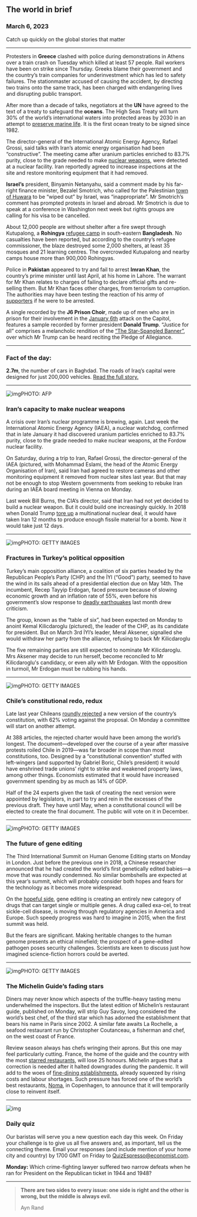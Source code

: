 ## The world in brief

### March 6, 2023

Catch up quickly on the global stories that matter



------



Protesters in **Greece** clashed with police during demonstrations in Athens over a train crash on Tuesday which killed at least 57 people. Rail workers have been on strike since Thursday. Greeks blame their government and the country’s train companies for underinvestment which has led to safety failures. The stationmaster accused of causing the accident, by directing two trains onto the same track, has been charged with endangering lives and disrupting public transport.

After more than a decade of talks, negotiators at the **UN** have agreed to the text of a treaty to safeguard the **oceans**. The High Seas Treaty will turn 30% of the world’s international waters into protected areas by 2030 in an attempt to [preserve marine life](https://www.economist.com/leaders/2022/12/20/why-climate-change-is-intimately-tied-to-biodiversity). It is the first ocean treaty to be signed since 1982.

The director-general of the International Atomic Energy Agency, Rafael Grossi, said talks with Iran’s atomic energy organisation had been “constructive”. The meeting came after uranium particles enriched to 83.7% purity, close to the grade needed to make [nuclear weapons](https://www.economist.com/middle-east-and-africa/2022/09/08/never-ending-nuclear-talks-with-iran-are-bordering-on-the-absurd), were detected at a nuclear facility. Iran reportedly agreed to increase inspections at the site and restore monitoring equipment that it had removed.

**Israel’s** president, Binyamin Netanyahu, said a comment made by his far-right finance minister, Bezalel Smotrich, who called for the Palestinian [town of Huwara](https://www.economist.com/middle-east-and-africa/2023/03/02/a-new-type-of-palestinian-militia-is-emerging) to be “wiped out” by Israel, was “inappropriate”. Mr Smotrich’s comment has prompted protests in Israel and abroad. Mr Smotrich is due to speak at a conference in Washington next week but rights groups are calling for his visa to be cancelled.

About 12,000 people are without shelter after a fire swept through Kutupalong, a **Rohingya** [refugee camp](https://www.economist.com/asia/2023/01/26/the-rohingyas-long-for-their-homes-in-myanmar-but-cannot-go-back) in south-eastern **Bangladesh**. No casualties have been reported, but according to the country’s refugee commissioner, the blaze destroyed some 2,000 shelters, at least 35 mosques and 21 learning centres. The overcrowded Kutupalong and nearby camps house more than 900,000 Rohingyas.

Police in **Pakistan** appeared to try and fail to arrest **Imran Khan**, the country’s prime minister until last April, at his home in Lahore. The warrant for Mr Khan relates to charges of failing to declare official gifts and re-selling them. But Mr Khan faces other charges, from terrorism to corruption. The authorities may have been testing the reaction of his army of [supporters](https://www.economist.com/asia/2022/10/20/imran-khan-appears-to-be-more-popular-than-ever) if he were to be arrested.

A single recorded by the **J6 Prison Choir**, made up of men who are in prison for their involvement in the [January 6th](https://www.economist.com/united-states/2022/12/23/the-house-delivers-its-800-page-report-on-the-january-6th-riot) attack on the Capitol, features a sample recorded by former president **Donald Trump**. “Justice for all” comprises a melancholic rendition of the [“The Star-Spangled Banner”](https://www.economist.com/culture/2022/06/23/the-curious-history-of-americas-national-anthem), over which Mr Trump can be heard reciting the Pledge of Allegiance.



------



### **Fact of the day**: 

**2.7m**, the number of cars in Baghdad. The roads of Iraq’s capital were designed for just 200,000 vehicles. [Read the full story.](https://www.economist.com/middle-east-and-africa/2023/03/02/why-baghdad-may-have-the-worst-traffic-in-the-middle-east)



------



![img](https://niceboy.online/insight/public/Espresso/PHOTOS/Iran_0.jpg)PHOTO: AFP

### Iran’s capacity to make nuclear weapons

A crisis over Iran’s nuclear programme is brewing, again. Last week the International Atomic Energy Agency (IAEA), a nuclear watchdog, confirmed that in late January it had discovered uranium particles enriched to 83.7% purity, close to the grade needed to make nuclear weapons, at the Fordow nuclear facility.

On Saturday, during a trip to Iran, Rafael Grossi, the director-general of the IAEA (pictured, with Mohammad Eslami, the head of the Atomic Energy Organisation of Iran), said Iran had agreed to restore cameras and other monitoring equipment it removed from nuclear sites last year. But that may not be enough to stop Western governments from seeking to rebuke Iran during an IAEA board meeting in Vienna on Monday.

Last week Bill Burns, the CIA’s director, said that Iran had not yet decided to build a nuclear weapon. But it could build one increasingly quickly. In 2018 when Donald Trump [tore up](https://www.economist.com/the-economist-explains/2018/04/27/what-happens-if-donald-trump-walks-away-from-the-iran-nuclear-deal) a multinational nuclear deal, it would have taken Iran 12 months to produce enough fissile material for a bomb. Now it would take just 12 days.



------



![img](https://niceboy.online/insight/public/Espresso/PHOTOS/20230304_dap356.jpg)PHOTO: GETTY IMAGES

### Fractures in Turkey’s political opposition

Turkey’s main opposition alliance, a coalition of six parties headed by the Republican People’s Party (CHP) and the İYI (“Good”) party, seemed to have the wind in its sails ahead of a presidential election due on May 14th. The incumbent, Recep Tayyip Erdogan, faced pressure because of slowing economic growth and an inflation rate of 55%, even before his government’s slow response to [deadly earthquakes](https://www.economist.com/graphic-detail/2023/02/16/poor-areas-suffered-35-times-more-damage-in-turkeys-earthquake) last month drew criticism.

The group, known as the “table of six”, had been expected on Monday to anoint Kemal Kilicdaroglu (pictured), the leader of the CHP, as its candidate for president. But on March 3rd İYI’s leader, Meral Aksener, signalled she would withdraw her party from the alliance, refusing to back Mr Kilicdaroglu

The five remaining parties are still expected to nominate Mr Kilicdaroglu. Mrs Aksener may decide to run herself, become reconciled to Mr Kilicdaroglu's candidacy, or even ally with Mr Erdogan. With the opposition in turmoil, Mr Erdogan must be rubbing his hands.



------



![img](https://niceboy.online/insight/public/Espresso/PHOTOS/20230304_dap357.jpg)PHOTO: GETTY IMAGES

### Chile’s constitutional redo, redux

Late last year Chileans [roundly rejected](https://www.economist.com/the-americas/2022/09/05/common-sense-prevails-as-chileans-reject-a-new-constitution) a new version of the country’s constitution, with 62% voting against the proposal. On Monday a committee will start on another attempt.

At 388 articles, the rejected charter would have been among the world’s longest. The document—developed over the course of a year after massive protests roiled Chile in 2019—was far broader in scope than most constitutions, too. Designed by a “constitutional convention” stuffed with left-wingers (and supported by Gabriel Boric, Chile’s president) it would have enshrined trade unions’ right to strike and weakened property laws, among other things. Economists estimated that it would have increased government spending by as much as 14% of GDP.

Half of the 24 experts given the task of creating the next version were appointed by legislators, in part to try and rein in the excesses of the previous draft. They have until May, when a constitutional council will be elected to create the final document. The public will vote on it in December.



------



![img](https://niceboy.online/insight/public/Espresso/PHOTOS/20230304_dap354.jpg)PHOTO: GETTY IMAGES

### The future of gene editing

The Third International Summit on Human Genome Editing starts on Monday in London. Just before the previous one in 2018, a Chinese researcher announced that he had created the world’s first genetically edited babies—a move that was roundly condemned. No similar bombshells are expected at this year’s summit, which will probably consider both hopes and fears for the technology as it becomes more widespread.

On the [hopeful side](https://www.economist.com/briefing/2022/08/25/gene-therapies-must-become-miracles-of-medicine), gene editing is creating an entirely new category of drugs that can target single or multiple genes. A drug called exa-cel, to treat sickle-cell disease, is moving through regulatory agencies in America and Europe. Such speedy progress was hard to imagine in 2015, when the first summit was held.

But the fears are significant. Making heritable changes to the human genome presents an ethical minefield; the prospect of a gene-edited pathogen poses security challenges. Scientists are keen to discuss just how imagined science-fiction horrors could be averted.



------



![img](https://niceboy.online/insight/public/Espresso/PHOTOS/20230304_dap353.jpg)PHOTO: GETTY IMAGES

### The Michelin Guide’s fading stars

Diners may never know which aspects of the truffle-heavy tasting menu underwhelmed the inspectors. But the latest edition of Michelin’s restaurant guide, published on Monday, will strip Guy Savoy, long considered the world’s best chef, of the third star which has adorned the establishment that bears his name in Paris since 2002. A similar fate awaits La Rochelle, a seafood restaurant run by Christopher Coutanceau, a fisherman and chef, on the west coast of France.

Review season always has chefs wringing their aprons. But this one may feel particularly cutting. France, the home of the guide and the country with the most [starred restaurants](https://www.economist.com/europe/2017/12/19/the-swabian-village-with-a-michelin-star-for-every-2000-people), will lose 25 honours. Michelin argues that a correction is needed after it halted downgrades during the pandemic. It will add to the woes of [fine-dining establishments](https://www.economist.com/christmas-specials/2021/12/18/an-economic-history-of-restaurants), already squeezed by rising costs and labour shortages. Such pressure has forced one of the world’s best restaurants, [Noma](https://www.economist.com/news/2023/01/20/its-star-may-be-fading-but-that-doesnt-mean-that-what-happens-here-isnt-useful-a-dispatch-from-davos), in Copenhagen, to announce that it will temporarily close to reinvent itself.



------



![img](https://niceboy.online/insight/public/Espresso/PHOTOS/QuizNEW_109.jpeg)

### Daily quiz

Our baristas will serve you a new question each day this week. On Friday your challenge is to give us all five answers and, as important, tell us the connecting theme. Email your responses (and include mention of your home city and country) by 1700 GMT on Friday to [QuizEspresso@economist.com](https://mail.google.com/mail/?view=cm&fs=1&tf=1&to=QuizEspresso@economist.com).

**Monday:** Which crime-fighting lawyer suffered two narrow defeats when he ran for President on the Republican ticket in 1944 and 1948?



------



> **There are two sides to every issue: one side is right and the other is wrong, but the middle is always evil.**
>
> Ayn Rand



